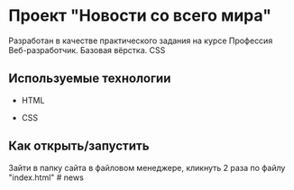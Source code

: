 # Проект "Новости со всего мира"

Разработан в качестве практического задания на курсе Профессия Веб-разработчик. Базовая вёрстка. CSS


## Используемые технологии

* HTML

* CSS 

## Как открыть/запустить

Зайти в папку сайта в файловом менеджере, кликнуть 2 раза по файлу "index.html"
 
 #   n e w s  
 